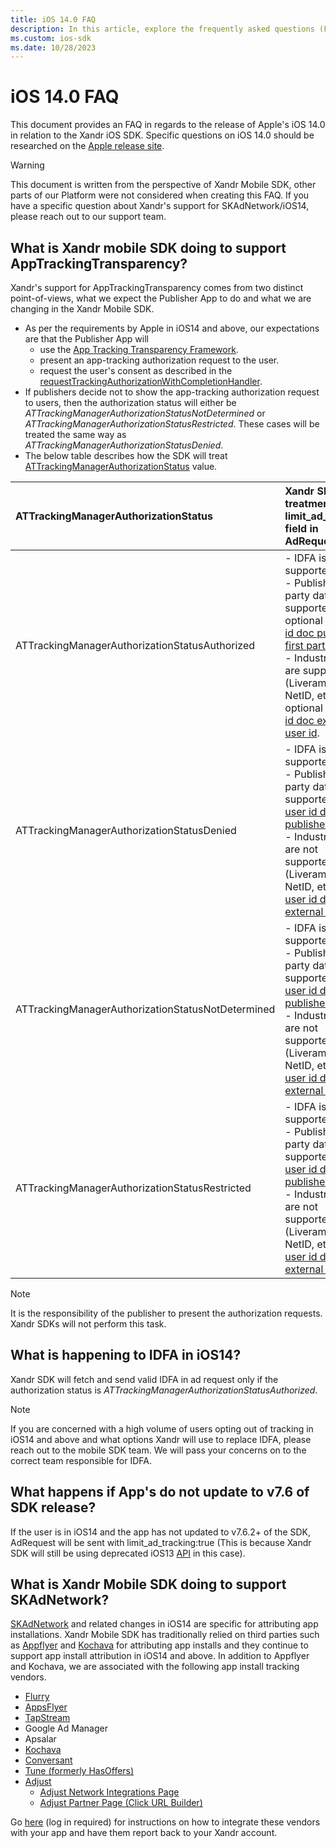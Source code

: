 ```yaml
---
title: iOS 14.0 FAQ
description: In this article, explore the frequently asked questions (FAQs) about Apple's iOS 14.0 release in relation to the iOS SDK.
ms.custom: ios-sdk
ms.date: 10/28/2023
---
```


# iOS 14.0 FAQ

This document provides an FAQ in regards to the release of Apple's iOS 14.0 in relation to the Xandr iOS SDK. Specific questions on iOS 14.0 should be researched on the [Apple release site](https://www.apple.com/ios/ios-14-preview/).

> [!WARNING]
> This document is written from the perspective of Xandr Mobile SDK, other parts of our Platform were not considered when creating this FAQ. If you have a specific question about Xandr's support for SKAdNetwork/iOS14, please reach out to our support team.

## What is Xandr mobile SDK doing to support AppTrackingTransparency?

Xandr's support for AppTrackingTransparency comes from two distinct point-of-views, what we expect the Publisher App to do and what we are changing in the Xandr Mobile SDK.

- As per the requirements by Apple in iOS14 and above, our expectations are that the Publisher App will
  - use the [App Tracking Transparency Framework](https://developer.apple.com/documentation/apptrackingtransparency?language=objc).
  - present an app-tracking authorization request to the user.
  - request the user's consent as described in the [requestTrackingAuthorizationWithCompletionHandler](https://developer.apple.com/documentation/apptrackingtransparency/attrackingmanager/3547037-requesttrackingauthorizationwith?language=objc).
- If publishers decide not to show the app-tracking authorization request to users, then the authorization status will either be *ATTrackingManagerAuthorizationStatusNotDetermined* or *ATTrackingManagerAuthorizationStatusRestricted*. These cases will be treated the same way as *ATTrackingManagerAuthorizationStatusDenied*.
- The below table describes how the SDK will treat [ATTrackingManagerAuthorizationStatus](https://developer.apple.com/documentation/apptrackingtransparency/attrackingmanagerauthorizationstatus?language=objc) value.

| ATTrackingManagerAuthorizationStatus | Xandr SDK's treatment of limit_ad_tracking field in AdRequest |
|:---|:---|
| ATTrackingManagerAuthorizationStatusAuthorized | - IDFA is supported. <br> - Publisher 1st party data is supported and optional [iOS user id doc publisher first party id](user-id-s-mapping-on-ios.md).<br> - Industry IDs are supported (Liveramp IDL, NetID, etc) and optional [iOS user id doc external user id](user-id-s-mapping-on-ios.md). |
| ATTrackingManagerAuthorizationStatusDenied | - IDFA is not supported.<br> - Publisher 1st party data is supported [iOS user id doc publisher id](user-id-s-mapping-on-ios.md).<br> - Industry IDs are not supported (Liveramp IDL, NetID, etc) [iOS user id doc external user id](user-id-s-mapping-on-ios.md). |
| ATTrackingManagerAuthorizationStatusNotDetermined | - IDFA is not supported.<br> - Publisher 1st party data is supported [iOS user id doc publisher id](user-id-s-mapping-on-ios.md).<br> - Industry IDs are not supported (Liveramp IDL, NetID, etc) [iOS user id doc external user id](user-id-s-mapping-on-ios.md). |
| ATTrackingManagerAuthorizationStatusRestricted | - IDFA is not supported.<br> - Publisher 1st party data is supported [iOS user id doc publisher id](user-id-s-mapping-on-ios.md).<br> - Industry IDs are not supported (Liveramp IDL, NetID, etc) [iOS user id doc external user id](user-id-s-mapping-on-ios.md). |

> [!NOTE]
> It is the responsibility of the publisher to present the authorization requests. Xandr SDKs will not perform this task.

## What is happening to IDFA in iOS14?

Xandr SDK will fetch and send valid IDFA in ad request only if the authorization status is *ATTrackingManagerAuthorizationStatusAuthorized*.

> [!NOTE]
> If you are concerned with a high volume of users opting out of tracking in iOS14 and above and what options Xandr will use to replace IDFA, please reach out to the mobile SDK team. We will pass your concerns on to the correct team responsible for IDFA.

## What happens if App's do not update to v7.6 of SDK release?

If the user is in iOS14 and the app has not updated to v7.6.2+ of the SDK, AdRequest will be sent with limit_ad_tracking:true (This is because Xandr SDK will still be using deprecated iOS13 [API](https://developer.apple.com/documentation/adsupport/asidentifiermanager/1614148-advertisingtrackingenabled?language=objc) in this case).

## What is Xandr Mobile SDK doing to support SKAdNetwork?

[SKAdNetwork](https://developer.apple.com/documentation/storekit/skadnetwork) and related changes in iOS14 are specific for attributing app installations. Xandr Mobile SDK has traditionally relied on third parties such as [Appflyer](https://www.appsflyer.com/blog/aggregated-attribution-solution-ios14/) and [Kochava](https://www.kochava.com/getting-prepared-for-ios-14/) for attributing app installs
and they continue to support app install attribution in iOS14 and above. In addition to Appflyer and Kochava, we are associated with the
following app install tracking vendors.

- [Flurry](https://www.flurry.com/)
- [AppsFlyer](https://www.appsflyer.com/)
- [TapStream](https://tapstream.com/)
- Google Ad Manager
- Apsalar
- [Kochava](https://kochava.com/)
- [Conversant](https://www.conversantmedia.com/)
- [Tune (formerly HasOffers)](https://www.tune.com/)
- [Adjust](https://www.adjust.com/)
  - [Adjust Network Integrations Page](https://docs.adjust.com/en/network-integration/)
  - [Adjust Partner Page (Click URL Builder)](https://partners.adjust.com/index.md)

Go [here](https://monetize.xandr.com/docs/set-up-third-party-mobile-app-install-tracking) (log in required) for instructions on how to integrate these vendors with your app and have them report back to your Xandr account.

